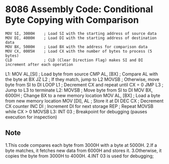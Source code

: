 # 8086 Assembly Code: Conditional Byte Copying with Comparison

    MOV SI, 3000H    ; Load SI with the starting address of source data
    MOV DI, 4000H    ; Load DI with the starting address of destination data
    MOV BX, 5000H    ; Load BX with the address for comparison data
    MOV CX, 0005H    ; Load CX with the number of bytes to process (5 bytes)
    CLD              ; CLD (Clear Direction Flag) makes SI and DI increment after each operation
L1: MOV AL,[SI]      ; Load byte from source
    CMP AL, [BX]     ; Compare AL with the byte at BX
    JZ L2            ; If they match, jump to L2
    MOVSB            ; Otherwise, move byte from SI to DI
    LOOP L1          ; Decrement CX and repeat until CX = 0
    JMP L3           ; Jump to L3 to terminate
L2: MOVSB            ; Move byte from SI to DI
    MOV BX, 6000H    ; Change BX to a new memory location
    MOV AL, [BX]     ; Load a byte from new memory location
    MOV [DI], AL     ; Store it at DI
    DEC CX           ; Decrement CX counter
    INC DI           ; Increment DI for next storage
    REP              ; Repeat MOVSB while CX > 0
    MOVSB
L3: INT 03           ; Breakpoint for debugging (pauses execution for inspection)

## Note

1.This code compares each byte from 3000H with a byte at 5000H.
2.If a byte matches, it fetches new data from 6000H and stores it.
3.Otherwise, it copies the byte from 3000H to 4000H.
4.INT 03 is used for debugging;
